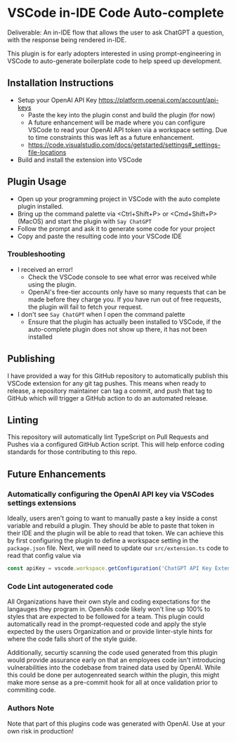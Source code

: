 # VSCode in-IDE Code Auto-complete

Deliverable: An in-IDE flow that allows the user to ask ChatGPT a question, with the response being rendered in-IDE.

This plugin is for early adopters interested in using prompt-engineering in
VSCode to auto-generate boilerplate code to help speed up development.

## Installation Instructions

- Setup your OpenAI API Key https://platform.openai.com/account/api-keys
    + Paste the key into the plugin const and build the plugin (for now)
    + A future enhancement will be made where you can configure VSCode to
    read your OpenAI API token via a workspace setting. Due to time constraints
    this was left as a future enhancement.
    + https://code.visualstudio.com/docs/getstarted/settings#_settings-file-locations
- Build and install the extension into VSCode

## Plugin Usage

- Open up your programming project in VSCode with the auto complete plugin installed.
- Bring up the command palette via <Ctrl+Shift+P> or <Cmd+Shift+P> (MacOS) and start the plugin with `Say ChatGPT`
- Follow the prompt and ask it to generate some code for your project
- Copy and paste the resulting code into your VSCode IDE

### Troubleshooting

- I received an error!
    + Check the VSCode console to see what error was received while using the plugin.
    + OpenAI's free-tier accounts only have so many requests that can be made before
    they charge you. If you have run out of free requests, the plugin will fail to
    fetch your request.
- I don't see `Say ChatGPT` when I open the command palette
    + Ensure that the plugin has actually been installed to VSCode, if the auto-complete
    plugin does not show up there, it has not been installed

## Publishing

I have provided a way for this GitHub repository to automatically publish
this VSCode extension for any git tag pushes. This means when ready to release,
a repository maintainer can tag a commit, and push that tag to GitHub which will
trigger a GitHub action to do an automated release.

## Linting

This repository will automatically lint TypeScript on Pull Requests and Pushes via
a configured GitHub Action script. This will help enforce coding standards for
those contributing to this repo.

## Future Enhancements

### Automatically configuring the OpenAI API key via VSCodes settings extensions

Ideally, users aren't going to want to manually paste a key inside a const variable
and rebuild a plugin. They should be able to paste that token in their IDE
and the plugin will be able to read that token. We can achieve this by first
configuring the plugin to define a workspace setting in the `package.json` file.
Next, we will need to update our `src/extension.ts` code to read that config value
via 

```typescript
const apiKey = vscode.workspace.getConfiguration('ChatGPT API Key Extension');
```

### Code Lint autogenerated code

All Organizations have their own style and coding expectations
for the langauges they program in. OpenAIs code likely won't line up 100% to styles
that are expected to be followed for a team. This plugin could automatically read in
the prompt-requested code and apply the style expected by the users Organization
and or provide linter-style hints for where the code falls short of the style guide.

Additionally, securtiy scanning the code used generated from this plugin would
provide assurance early on that an employees code isn't introducing vulnerabilities
into the codebase from trained data used by OpenAI. While this could be done
per autogenreated search within the plugin, this might make more sense as a pre-commit hook
for all at once validation prior to commiting code.

### Authors Note

Note that part of this plugins code was generated with OpenAI. Use at your own
risk in production!
